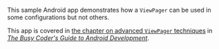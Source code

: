 This sample Android app demonstrates
how a `ViewPager` can be used in some configurations but not others.

This app is covered in 
[the chapter on advanced `ViewPager` techniques](https://commonsware.com/Android/previews/more-fun-with-pagers)
in [*The Busy Coder's Guide to Android Development*](https://commonsware.com/Android/).


